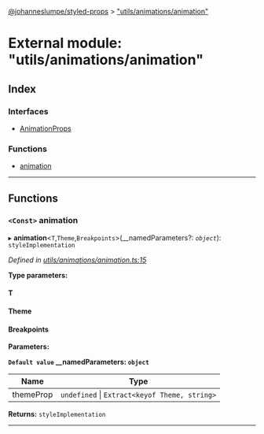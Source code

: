 [@johanneslumpe/styled-props](../README.md) > ["utils/animations/animation"](../modules/_utils_animations_animation_.md)

# External module: "utils/animations/animation"

## Index

### Interfaces

* [AnimationProps](../interfaces/_utils_animations_animation_.animationprops.md)

### Functions

* [animation](_utils_animations_animation_.md#animation)

---

## Functions

<a id="animation"></a>

### `<Const>` animation

▸ **animation**<`T`,`Theme`,`Breakpoints`>(__namedParameters?: *`object`*): `styleImplementation`

*Defined in [utils/animations/animation.ts:15](https://github.com/johanneslumpe/styled-props/blob/8e709f1/src/utils/animations/animation.ts#L15)*

**Type parameters:**

#### T 
#### Theme 
#### Breakpoints 
**Parameters:**

**`Default value` __namedParameters: `object`**

| Name | Type |
| ------ | ------ |
| themeProp | `undefined` \| `Extract<keyof Theme, string>` |

**Returns:** `styleImplementation`

___

